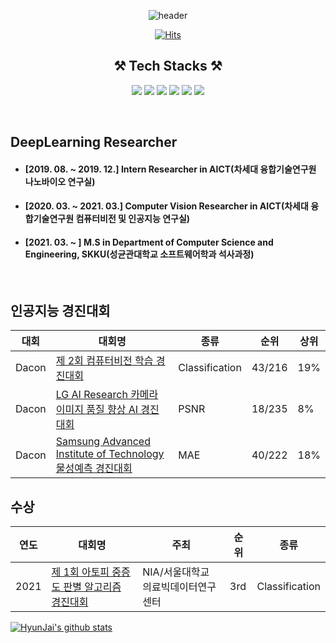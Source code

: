 <div align='center'>
  
  ![header](https://capsule-render.vercel.app/api?type=rect&color=gradient&height=280&section=header&text=HyunJai's%20GitHub&fontSize=50&animation=scaleIn)
	
</div>

<div align=center>
	
  [![Hits](https://hits.seeyoufarm.com/api/count/incr/badge.svg?url=https%3A%2F%2Fgithub.com%2FHyunJai)](https://hits.seeyoufarm.com) 
	
</div>

<div align=center>
	
## ⚒️ Tech Stacks ⚒️ </br>
	
	
<img src="https://img.shields.io/badge/Python-3766AB?style=flat-square&logo=Python&logoColor=white"/></a>
<img src="https://img.shields.io/badge/PyTorch-EE4C2C?style=flat-square&logo=PyTorch&logoColor=white"/></a>
<img src="https://img.shields.io/badge/OpenCV-5C3EE8?style=flat-square&logo=OpenCV&logoColor=white"/></a>
<img src="https://img.shields.io/badge/TensorFlow-FF6F00?style=flat-square&logo=TensorFlow&logoColor=white"/></a>
<img src="https://img.shields.io/badge/Jetson Nano-76B900?style=flat-square&logo=NVIDIA&logoColor=white"/></a>
<img src="https://img.shields.io/badge/Jetson Xavier-76B900?style=flat-square&logo=NVIDIA&logoColor=white"/></a>

</div>

<br>

## DeepLearning Researcher ## 
- #### [2019. 08. ~ 2019. 12.] Intern Researcher in AICT(차세대 융합기술연구원 나노바이오 연구실)
- #### [2020. 03. ~ 2021. 03.] Computer Vision Researcher in AICT(차세대 융합기술연구원 컴퓨터비전 및 인공지능 연구실)
- #### [2021. 03. ~          ] M.S in Department of Computer Science and Engineering, SKKU(성균관대학교 소프트웨어학과 석사과정)
</br>
</div>

## 인공지능 경진대회 ##
  |대회|대회명|종류|순위|상위|
  |---|------|----|----|----|
  |Dacon|[제 2회 컴퓨터비전 학습 경진대회](https://dacon.io/competitions/official/235697/overview/description)|Classification|43/216|19%|
  |Dacon|[LG AI Research 카메라 이미지 품질 향상 AI 경진대회](https://dacon.io/competitions/official/235746/overview/description)|PSNR|18/235|8%|
  |Dacon|[Samsung Advanced Institute of Technology 물성예측 경진대회](https://dacon.io/competitions/official/235789/overview/description)|MAE|40/222|18%|
  
## 수상 ##
  |연도|대회명|주최|순위|종류|
  |---|------|----|----|----|
  |2021|[제 1회 아토피 중증도 판별 알고리즘 경진대회](https://sam.healthbigdata.org/)|NIA/서울대학교 의료빅데이터연구센터|3rd|Classification|


   [![HyunJai's github stats](https://github-readme-stats.vercel.app/api?username=HyunJai)](https://github.com/HyunJai/github-readme-stats)
